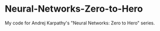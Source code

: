 # Neural-Networks-Zero-to-Hero
My code for Andrej Karpathy's "Neural Networks: Zero to Hero" series.

